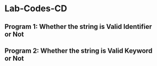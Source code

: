# Lab-Codes-CD

## Program 1: Whether the string is Valid Identifier or Not

## Program 2: Whether the string is Valid Keyword or Not